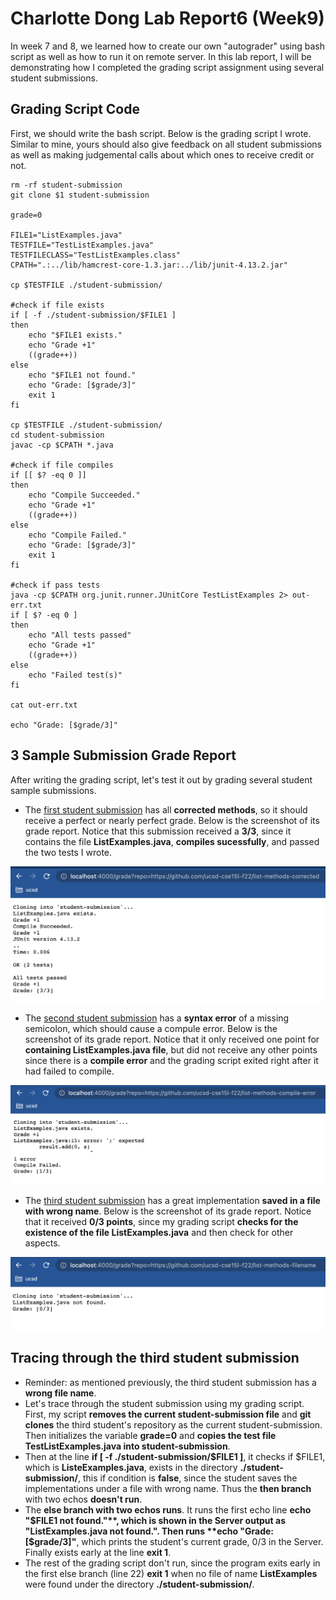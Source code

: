 # Charlotte Dong Lab Report6 (Week9)  
  
In week 7 and 8, we learned how to create our own "autograder" using bash script as well as how to run it on remote server. In this lab report, I will be demonstrating how I completed the grading script assignment using several student submissions.  

## Grading Script Code  
First, we should write the bash script. Below is the grading script I wrote. Similar to mine, yours should also give feedback on all student submissions as well as making judgemental calls about which ones to receive credit or not.  
  
```
rm -rf student-submission
git clone $1 student-submission

grade=0

FILE1="ListExamples.java"
TESTFILE="TestListExamples.java"
TESTFILECLASS="TestListExamples.class"
CPATH=".:../lib/hamcrest-core-1.3.jar:../lib/junit-4.13.2.jar"

cp $TESTFILE ./student-submission/

#check if file exists
if [ -f ./student-submission/$FILE1 ]
then 
    echo "$FILE1 exists."
    echo "Grade +1"
    ((grade++))
else 
    echo "$FILE1 not found."
    echo "Grade: [$grade/3]"
    exit 1
fi

cp $TESTFILE ./student-submission/
cd student-submission
javac -cp $CPATH *.java

#check if file compiles
if [[ $? -eq 0 ]]
then 
    echo "Compile Succeeded."
    echo "Grade +1"
    ((grade++))
else
    echo "Compile Failed."
    echo "Grade: [$grade/3]"
    exit 1
fi

#check if pass tests
java -cp $CPATH org.junit.runner.JUnitCore TestListExamples 2> out-err.txt
if [ $? -eq 0 ]
then 
    echo "All tests passed"
    echo "Grade +1"
    ((grade++))
else
    echo "Failed test(s)"
fi

cat out-err.txt

echo "Grade: [$grade/3]"
```  
  
## 3 Sample Submission Grade Report  
After writing the grading script, let's test it out by grading several student sample submissions.  
* The [first student submission](https://github.com/ucsd-cse15l-f22/list-methods-corrected) has all **corrected methods**, so it should receive a perfect or nearly perfect grade. Below is the screenshot of its grade report. Notice that this submission received a **3/3**, since it contains the file **ListExamples.java**, **compiles sucessfully**, and passed the two tests I wrote.  
    
![Image](lab7-screenshots/corrected.png)  
  
* The [second student submission](https://github.com/ucsd-cse15l-f22/list-methods-compile-error) has a **syntax error** of a missing semicolon, which should cause a compule error. Below is the screenshot of its grade report. Notice that it only received one point for **containing ListExamples.java file**, but did not receive any other points since there is a **compile error** and the grading script exited right after it had failed to compile.  
  
![Image](lab7-screenshots/syntax.png)  
  
* The [third student submission](https://github.com/ucsd-cse15l-f22/list-methods-filename) has a great implementation **saved in a file with wrong name**. Below is the screenshot of its grade report. Notice that it received **0/3 points**, since my grading script **checks for the existence of the file ListExamples.java** and then check for other aspects.  
  
![Image](lab7-screenshots/name.png)  
  
  
## Tracing through the third student submission  
  
* Reminder: as mentioned previously, the third student submission has a **wrong file name**.  
* Let's trace through the student submission using my grading script. First, my script **removes the current student-submission file** and **git clones** the third student's repository as the current student-submission. Then initializes the variable **grade=0** and **copies the test file TestListExamples.java into student-submission**.  
* Then at the line **if [ -f ./student-submission/$FILE1 ]**, it checks if $FILE1, which is **ListeExamples.java**, exists in the directory **./student-submission/**, this if condition is **false**, since the student saves the implementations under a file with wrong name. Thus the **then branch** with two echos **doesn't run**.  
* The **else branch with two echos runs**. It runs the first echo line **echo "$FILE1 not found."**, which is shown in the Server output as "ListExamples.java not found.". Then runs **echo "Grade: [$grade/3]"**, which prints the student's current grade, 0/3 in the Server. Finally exists early at the line **exit 1**.  
* The rest of the grading script don't run, since the program exits early in the first else branch (line 22) **exit 1** when no file of name **ListExamples** were found under the directory **./student-submission/**.  
  
  
  
